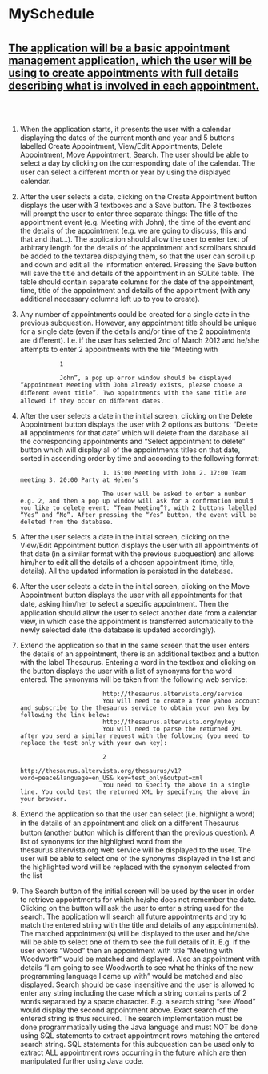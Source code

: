 <h1>MySchedule<h1>

<h2><u>The application will be a basic appointment management application, which the user will be using to create appointments with full details describing what is involved in each appointment.</u></h2>
<br/>
<br/>

1. When the application starts, it presents the user with a calendar displaying the dates of the current month and year and 5 buttons labelled Create Appointment, View/Edit Appointments, Delete Appointment, Move Appointment, Search. The user should be able to select a day by clicking on the corresponding date of the calendar. The user can select a diﬀerent month or year by using the displayed calendar. 


2. After the user selects a date, clicking on the Create Appointment button displays the user with 3 textboxes and a Save button. The 3 textboxes will prompt the user to enter three separate things: The title of the appointment event (e.g. Meeting with John), the time of the event and the details of the appointment (e.g. we are going to discuss, this and that and that...). The application should allow the user to enter text of arbitrary length for the details of the appointment and scrollbars should be added to the textarea displaying them, so that the user can scroll up and down and edit all the information entered. Pressing the Save button will save the title and details of the appointment in an SQLite table. The table should contain separate columns for the date of the appointment, time, title of the appointment and details of the appointment (with any additional necessary columns left up to you to create).


3. Any number of appointments could be created for a single date in the previous subquestion. However, any appointment title should be unique for a single date (even if the details and/or time of the 2 appointments are diﬀerent). I.e. if the user has selected 2nd of March 2012 and he/she attempts to enter 2 appointments with the tile “Meeting with

                  1

                  John”, a pop up error window should be displayed “Appointment Meeting with John already exists, please choose a diﬀerent event title”. Two appointments with the same title are allowed if they occur on diﬀerent dates. 


4. After the user selects a date in the initial screen, clicking on the Delete Appointment button displays the user with 2 options as buttons: “Delete all appointments for that date” which will delete from the database all the corresponding appointments and “Select appointment to delete” button which will display all of the appointments titles on that date, sorted in ascending order by time and according to the following format:

                              1. 15:00 Meeting with John 2. 17:00 Team meeting 3. 20:00 Party at Helen’s

                              The user will be asked to enter a number e.g. 2, and then a pop up window will ask for a conﬁrmation Would you like to delete event: “Team Meeting”?, with 2 buttons labelled “Yes” and “No”. After pressing the “Yes” button, the event will be deleted from the database. 

5. After the user selects a date in the initial screen, clicking on the View/Edit Appointment button displays the user with all appointments of that date (in a similar format with the previous subquestion) and allows him/her to edit all the details of a chosen appointment (time, title, details). All the updated information is persisted in the database.

6. After the user selects a date in the initial screen, clicking on the Move Appointment button displays the user with all appointments for that date, asking him/her to select a speciﬁc appointment. Then the application should allow the user to select another date from a calendar view, in which case the appointment is transferred automatically to the newly selected date (the database is updated accordingly).

7. Extend the application so that in the same screen that the user enters the details of an appointment, there is an additional textbox and a button with the label Thesaurus. Entering a word in the textbox and clicking on the button displays the user with a list of synonyms for the word entered. The synonyms will be taken from the following web service:

                              http://thesaurus.altervista.org/service
                              You will need to create a free yahoo account and subscribe to the thesaurus service to obtain your own key by following the link below:
                              http://thesaurus.altervista.org/mykey
                              You will need to parse the returned XML after you send a similar request with the following (you need to replace the test only with your own key):

                              2
                              http://thesaurus.altervista.org/thesaurus/v1?word=peace&language=en_US& key=test_only&output=xml
                              You need to specify the above in a single line. You could test the returned XML by specifying the above in your browser. 

8. Extend the application so that the user can select (i.e. highlight a word) in the details of an appointment and click on a diﬀerent Thesaurus button (another button which is diﬀerent than the previous question). A list of synonyms for the highlighed word from the thesaurus.altervista.org web service will be displayed to the user. The user will be able to select one of the synonyms displayed in the list and the highlighted word will be replaced with the synonym selected from the list

9. The Search button of the initial screen will be used by the user in order to retrieve appointments for which he/she does not remember the date. Clicking on the button will ask the user to enter a string used for the search. The application will search all future appointments and try to match the entered string with the title and details of any appointment(s). The matched appointment(s) will be displayed to the user and he/she will be able to select one of them to see the full details of it. E.g. if the user enters “Wood” then an appointment with title “Meeting with Woodworth” would be matched and displayed. Also an appointment with details “I am going to see Woodworth to see what he thinks of the new programming language I came up with” would be matched and also displayed. Search should be case insensitive and the user is allowed to enter any string including the case which a string contains parts of 2 words separated by a space character. E.g. a search string “see Wood” would display the second appointment above. Exact search of the entered string is thus required. The search implementation must be done programmatically using the Java language and must NOT be done using SQL statements to extract appointment rows matching the entered search string. SQL statements for this subquestion can be used only to extract ALL appointment rows occurring in the future which are then manipulated further using Java code. 

